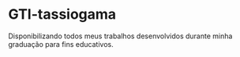 # GTI-tassiogama
Disponibilizando todos meus trabalhos desenvolvidos durante minha graduação para fins educativos.
